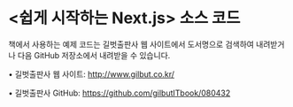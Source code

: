# <쉽게 시작하는 Next.js> 소스 코드
책에서 사용하는 예제 코드는 길벗출판사 웹 사이트에서 도서명으로 검색하여 내려받거나 다음 GitHub 저장소에서 내려받을 수 있습니다.

• 길벗출판사 웹 사이트: http://www.gilbut.co.kr/

• 길벗출판사 GitHub: https://github.com/gilbutITbook/080432
